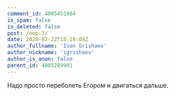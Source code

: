 ```yaml
---
comment_id: 4805451884
is_spam: false
is_deleted: false
post: /oop-1/
date: 2020-02-22T15:19:08Z
author_fullname: 'Ivan Grishaev'
author_nickname: 'igrishaev'
author_is_anon: false
parent_id: 4805289901
---
```


<p>Надо просто переболеть Егором и двигаться дальше.</p>
